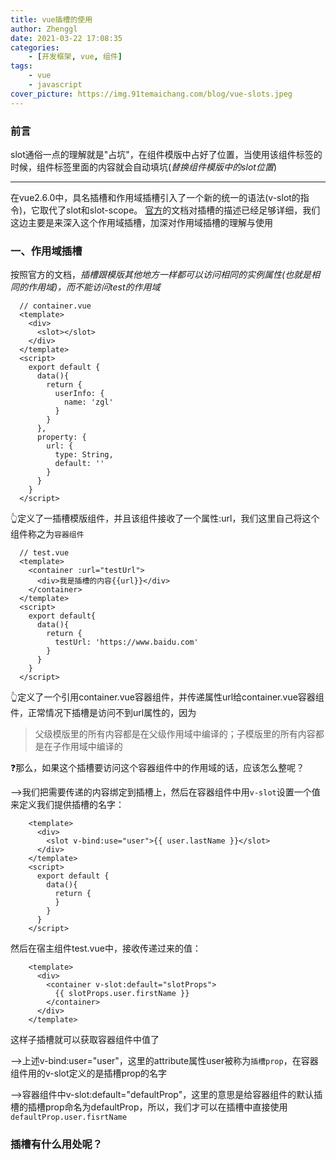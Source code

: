 ```yaml
---
title: vue插槽的使用
author: Zhenggl
date: 2021-03-22 17:08:35
categories:
    - [开发框架, vue, 组件]
tags:
    - vue
    - javascript
cover_picture: https://img.91temaichang.com/blog/vue-slots.jpeg
---
```


### 前言
slot通俗一点的理解就是"占坑"，在组件模版中占好了位置，当使用该组件标签的时候，组件标签里面的内容就会自动填坑(*替换组件模版中的slot位置*)

---
在vue2.6.0中，具名插槽和作用域插槽引入了一个新的统一的语法(v-slot的指令)，它取代了slot和slot-scope。
[官方](https://cn.vuejs.org/v2/guide/components-slots.html)的文档对插槽的描述已经足够详细，我们这边主要是来深入这个作用域插槽，加深对作用域插槽的理解与使用
### 一、作用域插槽
按照官方的文档，*插槽跟模版其他地方一样都可以访问相同的实例属性(也就是相同的作用域)，而不能访问test的作用域*
```vue
  // container.vue
  <template>
    <div>
      <slot></slot>
    </div>
  </template>
  <script>
    export default {
      data(){
        return {
          userInfo: {
            name: 'zgl'
          }
        }
      },
      property: {
        url: {
          type: String,
          default: ''
        }
      }
    }
  </script>
```
👆定义了一插槽模版组件，并且该组件接收了一个属性:url，我们这里自己将这个组件称之为`容器组件`
```vue
  // test.vue
  <template>
    <container :url="testUrl">
      <div>我是插槽的内容{{url}}</div>
    </container>
  </template>
  <script>
    export default{
      data(){
        return {
          testUrl: 'https://www.baidu.com'
        }
      }
    }
  </script>
```
👆定义了一个引用container.vue容器组件，并传递属性url给container.vue容器组件，正常情况下插槽是访问不到url属性的，因为
> 父级模版里的所有内容都是在父级作用域中编译的；子模版里的所有内容都是在子作用域中编译的

❓那么，如果这个插槽要访问这个容器组件中的作用域的话，应该怎么整呢？

-->我们把需要传递的内容绑定到插槽<slot>上，然后在容器组件中用`v-slot`设置一个值来定义我们提供插槽的名字：
```vue
    <template>
      <div>
        <slot v-bind:use="user">{{ user.lastName }}</slot>
      </div>
    </template>
    <script>
      export default {
        data(){
          return {
          }
        }
      }
    </script>
```
然后在宿主组件test.vue中，接收传递过来的值：
```vue
    <template>
      <div>
        <container v-slot:default="slotProps">
          {{ slotProps.user.firstName }}
        </container>
      </div>
    </template>
```
这样子插槽就可以获取容器组件中值了

-->上述v-bind:user="user"，这里的attribute属性user被称为`插槽prop`，在容器组件用的v-slot定义的是插槽prop的名字

-->容器组件中v-slot:default="defaultProp"，这里的意思是给容器组件的默认插槽的插槽prop命名为defaultProp，所以，我们才可以在插槽中直接使用`defaultProp.user.fisrtName`

### 插槽有什么用处呢？

